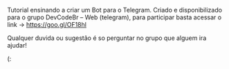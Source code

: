 Tutorial ensinando a criar um Bot para o Telegram.
Criado e disponibilizado para o grupo DevCodeBr – Web (telegram), para participar basta acessar o link -> https://goo.gl/OF18hl

Qualquer duvida ou sugestão é so perguntar no grupo que alguem ira ajudar!


(:
